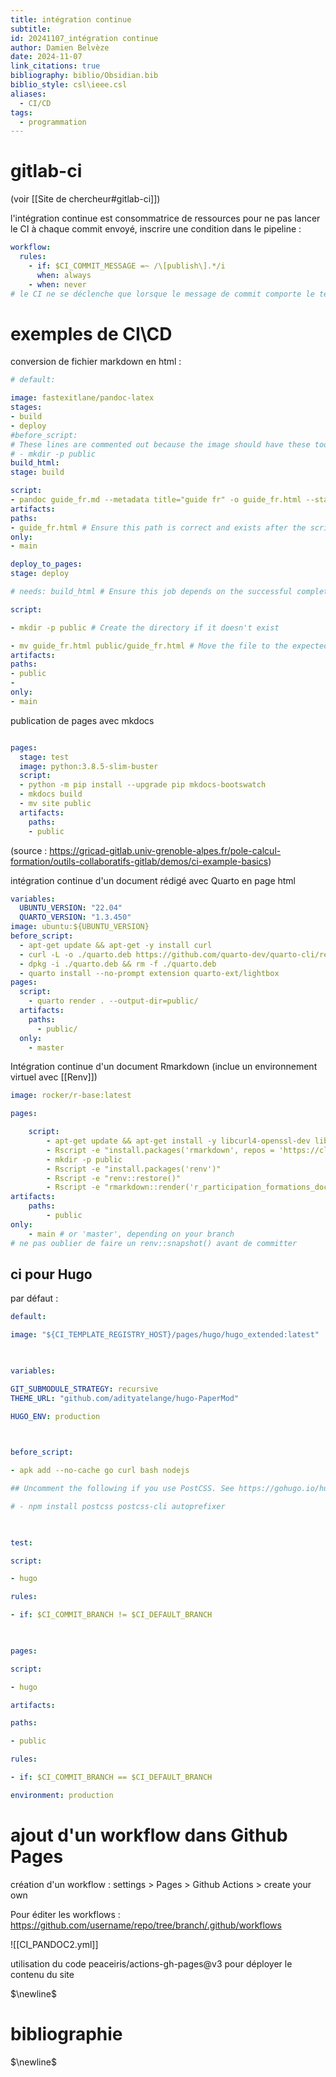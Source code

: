 ```yaml
---
title: intégration continue
subtitle: 
id: 20241107_intégration continue
author: Damien Belvèze
date: 2024-11-07
link_citations: true
bibliography: biblio/Obsidian.bib
biblio_style: csl\ieee.csl
aliases:
  - CI/CD
tags:
  - programmation
---
```



# gitlab-ci

(voir [[Site de chercheur#gitlab-ci]])

l'intégration continue est consommatrice de ressources pour ne pas lancer le CI à chaque commit envoyé, inscrire une condition dans le pipeline : 

```yaml
workflow:
  rules:
    - if: $CI_COMMIT_MESSAGE =~ /\[publish\].*/i
      when: always
    - when: never
# le CI ne se déclenche que lorsque le message de commit comporte le terme [publish], voir https://gricad-gitlab.univ-grenoble-alpes.fr/so-shs/outils-collaboratifs-gitlab/demos/ci-example-basics
```

# exemples de CI\CD

conversion de fichier markdown en html : 

```yml
# default:

image: fastexitlane/pandoc-latex
stages:
- build
- deploy
#before_script:
# These lines are commented out because the image should have these tools installed.
# - mkdir -p public
build_html:
stage: build

script:
- pandoc guide_fr.md --metadata title="guide fr" -o guide_fr.html --standalone
artifacts:
paths:
- guide_fr.html # Ensure this path is correct and exists after the script runs
only:
- main

deploy_to_pages:
stage: deploy

# needs: build_html # Ensure this job depends on the successful completion of build_html

script:

- mkdir -p public # Create the directory if it doesn't exist

- mv guide_fr.html public/guide_fr.html # Move the file to the expected path
artifacts:
paths:
- public
- 
only:
- main

```

publication de pages avec mkdocs

```yaml

pages:
  stage: test
  image: python:3.8.5-slim-buster
  script:
  - python -m pip install --upgrade pip mkdocs-bootswatch
  - mkdocs build
  - mv site public
  artifacts:
    paths:
    - public

```
(source : https://gricad-gitlab.univ-grenoble-alpes.fr/pole-calcul-formation/outils-collaboratifs-gitlab/demos/ci-example-basics)

intégration continue d'un document rédigé avec Quarto en page html

```yaml
variables:
  UBUNTU_VERSION: "22.04"
  QUARTO_VERSION: "1.3.450"
image: ubuntu:${UBUNTU_VERSION}
before_script:
  - apt-get update && apt-get -y install curl
  - curl -L -o ./quarto.deb https://github.com/quarto-dev/quarto-cli/releases/download/v${QUARTO_VERSION}/quarto-${QUARTO_VERSION}-linux-amd64.deb
  - dpkg -i ./quarto.deb && rm -f ./quarto.deb
  - quarto install --no-prompt extension quarto-ext/lightbox
pages:
  script:
    - quarto render . --output-dir=public/
  artifacts:
    paths:
      - public/
  only:
    - master
```

Intégration continue d'un document Rmarkdown (inclue un environnement virtuel avec [[Renv]]) 

```yaml
image: rocker/r-base:latest

pages:

	script:
		- apt-get update && apt-get install -y libcurl4-openssl-dev libssl-dev libxml2-dev pandoc
		- Rscript -e "install.packages('rmarkdown', repos = 'https://cloud.r-project.org')"
		- mkdir -p public
		- Rscript -e "install.packages('renv')"
		- Rscript -e "renv::restore()"
		- Rscript -e "rmarkdown::render('r_participation_formations_doctorales.Rmd', output_file = 'public/index.html')"
artifacts:
	paths:
		- public
only:
	- main # or 'master', depending on your branch
# ne pas oublier de faire un renv::snapshot() avant de committer
```

## ci pour Hugo 

par défaut : 
```yaml
default:

image: "${CI_TEMPLATE_REGISTRY_HOST}/pages/hugo/hugo_extended:latest"

  

variables:

GIT_SUBMODULE_STRATEGY: recursive
THEME_URL: "github.com/adityatelange/hugo-PaperMod"

HUGO_ENV: production

  

before_script:

- apk add --no-cache go curl bash nodejs

## Uncomment the following if you use PostCSS. See https://gohugo.io/hugo-pipes/postcss/

# - npm install postcss postcss-cli autoprefixer

  

test:

script:

- hugo

rules:

- if: $CI_COMMIT_BRANCH != $CI_DEFAULT_BRANCH

  

pages:

script:

- hugo

artifacts:

paths:

- public

rules:

- if: $CI_COMMIT_BRANCH == $CI_DEFAULT_BRANCH

environment: production
```


# ajout d'un workflow dans Github Pages

création d'un workflow : 
settings > Pages > Github Actions > create your own

Pour éditer les workflows :
https://github.com/username/repo/tree/branch/.github/workflows

![[CI_PANDOC2.yml]]

utilisation du code peaceiris/actions-gh-pages@v3 pour déployer le contenu du site




$\newline$
# bibliographie
$\newline$






